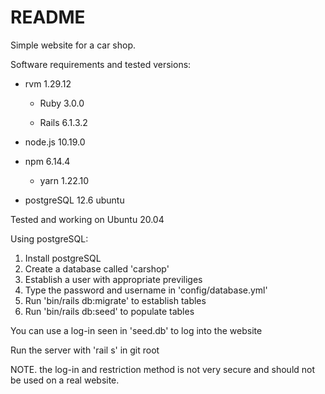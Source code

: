 # README

Simple website for a car shop.

Software requirements and tested versions:

* rvm 1.29.12

  * Ruby 3.0.0 

  * Rails 6.1.3.2
  
* node.js 10.19.0
  
* npm 6.14.4

  * yarn 1.22.10
  
* postgreSQL 12.6 ubuntu

Tested and working on Ubuntu 20.04

Using postgreSQL: 

1. Install postgreSQL
2. Create a database called 'carshop'
3. Establish a user with appropriate previliges
4. Type the password and username in 'config/database.yml'
5. Run 'bin/rails db:migrate' to establish tables
6. Run 'bin/rails db:seed' to populate tables

You can use a log-in seen in 'seed.db' to log into the website

Run the server with 'rail s' in git root

NOTE. the log-in and restriction method is not very secure and should not be used on a real website.


